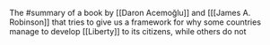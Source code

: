 The #summary of a book by [[Daron Acemoğlu]] and [[[James A. Robinson]] that tries to give us a framework for why some countries manage to develop [[Liberty]] to its citizens, while others do not